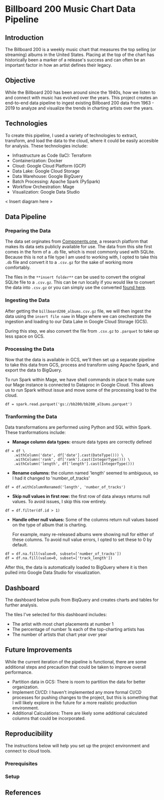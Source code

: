 # Billboard 200 Music Chart Data Pipeline
## Introduction
The Billboard 200 is a weekly music chart that measures the top selling (or streaming) albums in the United States. Placing at the top of the chart has historically been a marker of a release's success and can often be an important factor in how an artist defines their legacy.

## Objective
While the Billboard 200 has been around since the 1940s, how we listen to and connect with music has evolved over the years. This project creates an end-to-end data pipeline to ingest existing Billboard 200 data from 1963 - 2019 to analyze and visualize the trends in charting artists over the years.

## Technologies
To create this pipeline, I used a variety of technologies to extract, transform, and load the data to the cloud, where it could be easily accesible for analysis. These technologies include:
- Infrastructure as Code (IaC): Terraform
- Containerization: Docker
- Cloud: Google Cloud Platform (GCP)
- Data Lake: Google Cloud Storage
- Data Warehouse: Google BigQuery
- Batch Processing: Apache Spark (PySpark)
- Workflow Orchestration: Mage
- Visualization: Google Data Studio

< Insert diagram here >

## Data Pipeline
### Preparing the Data
The data set orginates from [Components.one](https://www.dropbox.com/s/ahog97hcatpiddk/billboard-200.db?dl=1), a research platform that makes its data sets publicly available for use. The data from this site first comes in the form of a `.db` file, which is most commonly used with SQLite. Because this is not a file type I am used to working with, I opted to take this `.db` file and convert it to a `.csv.gz` for the sake of working more comfortably.

<!-- Make sure update any file or folder names referenced here -->
The files in the `**insert folder**` can be used to convert the original SQLite file to a `.csv.gz`. This can be run locally if you would like to convert the data into `.csv.gz` or you can simply use the converted [found here](https://github.com/YoItsYong/billboard-200-pipeline/tree/main/data).

### Ingesting the Data
After getting the `billboard200_albums.csv.gz` file, we will then ingest the data using the `insert file name` in Mage where we can orechestrate the ingestion and loading to our Data Lake in Google Cloud Storage (GCS).

During this step, we also convert the file from `.csv.gz` to `.parquet` to take up less space on GCS.

### Processing the Data
Now that the data is available in GCS, we'll then set up a separate pipeline to take this data from GCS, process and transform using Apache Spark, and export the data to BigQuery.

To run Spark within Mage, we have shell commands in place to make sure our Mage instance is connected to Dataproc in Google Cloud. This allows us to run Spark without issue and move some of the processing load to the cloud.

```
df = spark.read.parquet('gs://bb200/bb200_albums.parquet')
```

### Tranforming the Data
Data transformations are performed using Python and SQL within Spark. These tranformations include:
- **Manage column data types:** ensure data types are correctly defined
```
df = df \
    .withColumn('date', df['date'].cast(DateType())) \
    .withColumn('rank', df['rank'].cast(IntegerType())) \
    .withColumn('length', df['length'].cast(IntegerType()))
```
- **Rename columns:** the column named 'length' seemed to ambiguous, so I had it changed to 'number_of_tracks'
```
df = df.withColumnRenamed('length', 'number_of_tracks')
```
- **Skip null values in first row:** the first row of data always returns null values. To avoid issues, I skip this row entirely.
```
df = df.filter(df.id > 1)
```
- **Handle other null values:** Some of the columns return null values based on the type of album that is charting.

    For example, many re-released albums were showing null for either of these columns. To avoid null value errors, I opted to set these to 0 by default.
```
df = df.na.fill(value=0, subset=['number_of_tracks'])
df = df.na.fill(value=0, subset=['track_length'])
```

After this, the data is automatically loaded to BigQuery where it is then pulled into Google Data Studio for visualization.

## Dashboard
The dashboard below pulls from BiqQuery and creates charts and tables for further analysis.

The tiles I've selected for this dashboard includes:
- The artist with most chart placements at number 1
- The percentage of number 1s each of the top-charting artists has
- The number of artists that chart year over year

## Future Improvements
While the current iteration of the pipeline is functional, there are some additional steps and precaution that could be taken to improve overall performance.
- Partition data in GCS: There is room to partition the data for better organization.
- Implement CI/CD: I haven't implemented any more formal CI/CD processes for pushing changes to the project, but this is something that I will likely explore in the future for a more realistic production environment.
- Additional Calculations: There are likely some additional calculated columns that could be incorporated.

## Reproducibility
The instructions below will help you set up the project environment and connect to cloud tools.
### Prerequisites

### Setup

### 

## References